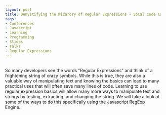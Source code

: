 ```yaml
---
layout: post
title: Demystifying the Wizardry of Regular Expressions - SoCal Code Camp '15 - LA
tags:
- Conferences
- Javascript
- Learning
- Programming
- Slides
- Talks
- Regular Expressions
---
```

<script async class="speakerdeck-embed" data-id="9fdf2bf69df24927a2c26789ec2e2e68" data-ratio="1.33333333333333" src="//speakerdeck.com/assets/embed.js"></script>
<br>
So many developers see the words "Regular Expressions" and think of a frightening string of crazy symbols. While this is true, they are also a valuable way of manipulating text and knowing the basics can lead to many practical uses that will often save many lines of code. Learning to use regular expression basics will allow many more ways to manipulate text and strings by testing, extracting, and changing the string. We will take a look at some of the ways to do this specifically using the Javascript RegExp Engine.

